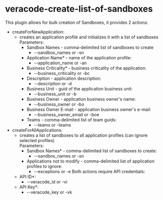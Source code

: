 # veracode-create-list-of-sandboxes
This plugin allows for bulk creation of Sandboxes, it provides 2 actions:
- createForNewApplication:
  - creates an application profile and initializes it with a list of sandboxes </br>
  Parameters:
    - Sandbox Names - comma-delimited list of sandboxes to create
        - --sandbox_names or -sn
    - Application Name* - name of the application profile:
      - --application_name or -an
    - Business Criticality* - business criticality of the application:
      - --business_criticality or -bc
    - Description - application description:
      - --description or -d
    - Business Unit - guid of the application business unit:
      - --business_unit or -b
    - Business Owner - application business owner's name:
      - --business_owner or -bo
    - Business Owner E-mail - application business owner's e-mail:
      -  --business_owner_email or -boe
    - Teams - comma-delimited list of team guids:
      -  --teams or -teams
- createForAllApplications:
  - creates a list of sandboxes to all application profiles (can ignore selected profiles)</br>
   Parameters:
    - Sandbox Names* - comma-delimited list of sandboxes to create:
      - --sandbox_names or -sn
    - Applications not to modify - comma-delimited list of application profiles to ignore:
      - --exceptions or -e
Both actions require API credentials:
  - API ID*: 
    - --veracode_id or -vi
  - API Key*: 
    - --veracode_key or -vk